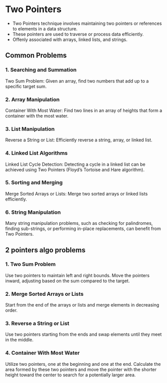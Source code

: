 # Two Pointers
-  Two Pointers technique involves maintaining two pointers or references to elements in a data structure.
- These pointers are used to traverse or process data efficiently.
- Offenly associated with arrays, linked lists, and strings.

## Common Problems
### 1. Searching and Summation
Two Sum Problem: Given an array, find two numbers that add up to a specific target sum.
### 2. Array Manipulation
Container With Most Water: Find two lines in an array of heights that form a container with the most water.
### 3. List Manipulation
Reverse a String or List: Efficiently reverse a string, array, or linked list.
### 4. Linked List Algorithms
Linked List Cycle Detection: Detecting a cycle in a linked list can be achieved using Two Pointers (Floyd’s Tortoise and Hare algorithm).
### 5. Sorting and Merging
Merge Sorted Arrays or Lists: Merge two sorted arrays or linked lists efficiently.
### 6. String Manipulation
Many string manipulation problems, such as checking for palindromes, finding sub-strings, or performing in-place replacements, can benefit from Two Pointers.

## 2 pointers algo problems
### 1. Two Sum Problem
Use two pointers to maintain left and right bounds. Move the pointers inward, adjusting based on the sum compared to the target.
### 2. Merge Sorted Arrays or Lists
Start from the end of the arrays or lists and merge elements in decreasing order.
### 3. Reverse a String or List
Use two pointers starting from the ends and swap elements until they meet in the middle.
### 4. Container With Most Water
Utilize two pointers, one at the beginning and one at the end. Calculate the area formed by these two pointers and move the pointer with the shorter height toward the center to search for a potentially larger area.